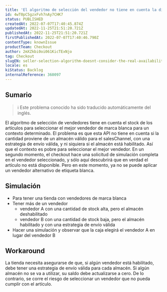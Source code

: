```yaml
---
title: 'El algoritmo de selección del vendedor no tiene en cuenta la disponibilidad real del artículo para elegir la mejor opción'
id: 4wT0pC5gzxFvh7nAy7CHK7
status: PUBLISHED
createdAt: 2022-07-07T17:40:45.874Z
updatedAt: 2022-11-25T21:51:20.721Z
publishedAt: 2022-11-25T21:51:20.721Z
firstPublishedAt: 2022-07-07T17:40:46.790Z
contentType: knownIssue
productTeam: Checkout
author: 2mXZkbi0oi061KicTExNjo
tag: Checkout
slugEN: seller-selection-algorithm-doesnt-consider-the-real-availability-of-the-item-to-choose-the-best-option
locale: es
kiStatus: Backlog
internalReference: 360097
---
```


## Sumario

>ℹ️ Este problema conocido ha sido traducido automáticamente del inglés.


El algoritmo de selección de vendedores tiene en cuenta el stock de los artículos para seleccionar el mejor vendedor de marca blanca para un contexto determinado.
El problema es que esta API no tiene en cuenta si la cantidad proviene de un almacén válido para el salesChannel, con una estrategia de envío válida, y ni siquiera si el almacén está habilitado. Así que el contexto es pobre para seleccionar el mejor vendedor.
En un segundo momento, el checkout hace una solicitud de simulación completa en el vendedor seleccionado, y sólo aquí descubrirá que en verdad el artículo no está disponible. Pero en este momento, ya no se puede aplicar un vendedor alternativo de etiqueta blanca.



## Simulación



- Para tener una tienda con vendedores de marca blanca
- Tener más de un vendedor
  - vendedor A con una cantidad de stock alta, pero el almacén deshabilitado
  - vendedor B con una cantidad de stock baja, pero el almacén habilitado y con una estrategia de envío válida
- Hacer una simulación y observar que la caja elegirá el vendedor A en lugar del vendedor B



## Workaround


La tienda necesita asegurarse de que, si algún vendedor está habilitado, debe tener una estrategia de envío válida para cada almacén. Si algún almacén no se va a utilizar, su saldo debe actualizarse a cero. De lo contrario, se corre el riesgo de seleccionar un vendedor que no pueda cumplir con el artículo.

